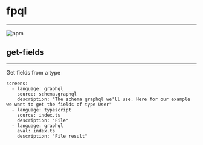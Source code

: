 # fpql
---

![npm](https://img.shields.io/npm/v/@browserql/types)

## get-fields
---

Get fields from a type

```screens
screens:
  - language: graphql
    source: schema.graphql
    description: "The schema graphql we'll use. Here for our example we want to get the fields of type User"
  - language: typescript
    source: index.ts
    description: "File"
  - language: graphql
    eval: index.ts
    description: "File result"
```
